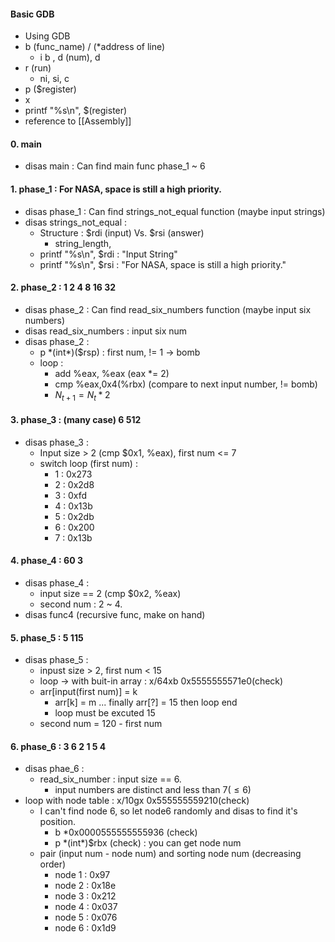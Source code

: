 #### Basic GDB
- Using GDB
- b (func_name) / (\*address of line)
	- i b , d (num), d
- r (run)
	- ni, si, c
- p (\$register)
- x
- printf "%s\n", $(register)
- reference to [[Assembly]]

#### 0. main
- disas main : Can find main func phase_1 ~ 6
#### 1. phase_1 : For NASA, space is still a high priority.
- disas phase_1 : Can find strings_not_equal function (maybe input strings)
- disas strings_not_equal : 
	- Structure : $rdi (input) Vs. $rsi (answer)
		- string_length,
	- printf "%s\n", $rdi : "Input String"
	- printf "%s\n", $rsi : "For NASA, space is still a high priority."
#### 2. phase_2 : 1 2 4 8 16 32
- disas phase_2 : Can find read_six_numbers function (maybe input six numbers)
- disas read_six_numbers : input six num
- disas phase_2 : 
	- p \*(int\*)($rsp) : first num, != 1 -> bomb
	- loop : 
		- add %eax, %eax (eax \*= 2)
		- cmp %eax,0x4(%rbx) (compare to next input number, != bomb)
		- $N_{t+1} = N_t * 2$
#### 3. phase_3 : (many case) 6 512
- disas phase_3 : 
	- Input size > 2 (cmp $0x1, %eax), first num <= 7
	- switch loop (first num) :
		- 1 : 0x273
		- 2 : 0x2d8
		- 3 : 0xfd
		- 4 : 0x13b
		- 5 : 0x2db
		- 6 : 0x200
		- 7 : 0x13b
#### 4. phase_4 : 60 3
- disas phase_4 :
	- input size == 2 (cmp $0x2, %eax)
	- second num : 2 ~ 4.
- disas func4 (recursive func, make on hand)
#### 5. phase_5 : 5 115
- disas phase_5 : 
	- inpust size > 2, first num < 15
	- loop -> with buit-in array : x/64xb 0x5555555571e0(check)
	- arr\[input(first num)] = k
		- arr\[k] = m ... finally  arr\[?] = 15 then loop end
		- loop must be excuted 15
	- second num = 120 - first num
#### 6. phase_6 : 3 6 2 1 5 4
- disas phae_6 :
	- read_six_number : input size == 6.
		- input numbers are distinct and less than 7($\leq 6$)
- loop with node table : x/10gx 0x555555559210(check)
	- I can't find node 6, so let node6 randomly and disas to find it's position.
		- b \*0x0000555555555936 (check)
		- p \*(int\*)\$rbx (check) : you can get node num
	- pair (input num - node num) and sorting node num (decreasing order)
		- node 1 : 0x97
		- node 2 : 0x18e
		- node 3 : 0x212
		- node 4 : 0x037
		- node 5 : 0x076
		- node 6 : 0x1d9